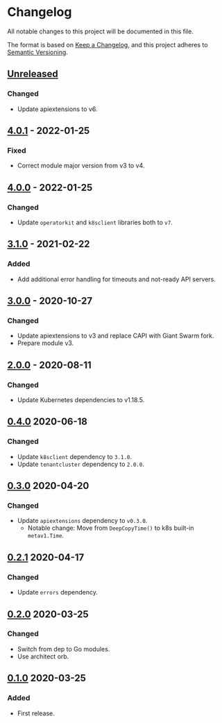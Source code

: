# Changelog

All notable changes to this project will be documented in this file.

The format is based on [Keep a Changelog](https://keepachangelog.com/en/1.0.0/),
and this project adheres to [Semantic Versioning](https://semver.org/spec/v2.0.0.html).

## [Unreleased]

### Changed

- Update apiextensions to v6.

## [4.0.1] - 2022-01-25

### Fixed

- Correct module major version from v3 to v4.

## [4.0.0] - 2022-01-25

### Changed

- Update `operatorkit` and `k8sclient` libraries both to `v7`.

## [3.1.0] - 2021-02-22

### Added

- Add additional error handling for timeouts and not-ready API servers.

## [3.0.0] - 2020-10-27

### Changed

- Update apiextensions to v3 and replace CAPI with Giant Swarm fork.
- Prepare module v3.

## [2.0.0] - 2020-08-11

### Changed

- Update Kubernetes dependencies to v1.18.5.

## [0.4.0] 2020-06-18

### Changed

- Update `k8sclient` dependency to `3.1.0`.
- Update `tenantcluster` dependency to `2.0.0`.


## [0.3.0] 2020-04-20

### Changed

- Update `apiextensions` dependency to `v0.3.0`.
  - Notable change: Move from `DeepCopyTime()` to k8s built-in `metav1.Time`.


## [0.2.1] 2020-04-17

### Changed

- Update `errors` dependency.



## [0.2.0] 2020-03-25

### Changed

- Switch from dep to Go modules.
- Use architect orb.



## [0.1.0] 2020-03-25

### Added

- First release.



[Unreleased]: https://github.com/giantswarm/statusresource/compare/v4.0.1...HEAD
[4.0.1]: https://github.com/giantswarm/statusresource/compare/v4.0.0...v4.0.1
[4.0.0]: https://github.com/giantswarm/statusresource/compare/v3.1.0...v4.0.0
[3.1.0]: https://github.com/giantswarm/statusresource/compare/v3.0.0...v3.1.0
[3.0.0]: https://github.com/giantswarm/statusresource/compare/v2.0.0...v3.0.0
[2.0.0]: https://github.com/giantswarm/statusresource/compare/v0.4.0...v2.0.0
[0.4.0]: https://github.com/giantswarm/statusresource/compare/v0.3.0...v0.4.0

[0.3.0]: https://github.com/giantswarm/statusresource/compare/v0.2.1...v0.3.0

[0.2.1]: https://github.com/giantswarm/statusresource/compare/v0.2.0...v0.2.1
[0.2.0]: https://github.com/giantswarm/statusresource/compare/v0.1.0...v0.2.0

[0.1.0]: https://github.com/giantswarm/statusresource/releases/tag/v0.1.0
